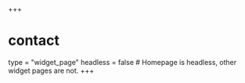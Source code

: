+++
# contact
type = "widget_page"
headless = false  # Homepage is headless, other widget pages are not.
+++
